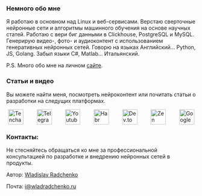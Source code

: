 ### Немного обо мне

Я работаю в основном над Linux и веб-сервисами.
Верстаю сверточные нейронные сети и алгоритмы машинного обучения на основе научных статей.
Работаю с вери биг данными в Clickhouse, PostgreSQL и MySQL.
Генерирую видео-, фото- и аудиоконтент с использованием генеративных нейронных сетей.
Говорю на языках Английский... Python, JS, Golang.
Забыл языки C#, Matlab... Итальянский.

P.S. Много обо мне на личном [сайте](wladradchenko.ru).

### Статьи и видео

Вы можете найти меня, посмотреть нейроконтент или почитать статьи о разработки на следущих платформах.

<div id="badges" align="left" style="display: flex; justify-content: space-around;">
    <a href="https://tenchat.ru/wladradchenko" target="_blank">
      <img src="https://github.com/wladradchenko/help.wladradchenko.ru/blob/1af1f90a50f9bc9df67e935a15a8d4237eb36d91/social/tenchat.png" width="40" height="40" alt="Tenchat Badge" />
    </a>
    &nbsp;&nbsp;&nbsp;&nbsp;
    <a href="https://t.me/wladradchenko" target="_blank">
      <img src="https://github.com/wladradchenko/help.wladradchenko.ru/blob/1af1f90a50f9bc9df67e935a15a8d4237eb36d91/social/tg.png" width="40" height="40" alt="Telegram Badge" />
    </a>
    &nbsp;&nbsp;&nbsp;&nbsp;
    <a href="https://www.youtube.com/@wladradchenko" target="_blank">
      <img src="https://github.com/wladradchenko/help.wladradchenko.ru/blob/1af1f90a50f9bc9df67e935a15a8d4237eb36d91/social/youtube.png" width="40" height="40" alt="Youtube"/>
    </a>
    &nbsp;&nbsp;&nbsp;&nbsp;
    <a href="https://habr.com/ru/users/wladradchenko" target="_blank">
      <img src="https://github.com/wladradchenko/help.wladradchenko.ru/blob/1af1f90a50f9bc9df67e935a15a8d4237eb36d91/social/habr.png" width="40" height="40" alt="Habr Badge"/>
    </a>
    &nbsp;&nbsp;&nbsp;&nbsp;
    <a href="https://dev.to/wladradchenko" target="_blank">
      <img src="https://github.com/wladradchenko/help.wladradchenko.ru/blob/1af1f90a50f9bc9df67e935a15a8d4237eb36d91/social/dev.png" width="40" height="40" alt="Dev.to Badge"/>
    </a>
    &nbsp;&nbsp;&nbsp;&nbsp;
    <a href="https://dzen.ru/wladradchenko" target="_blank">
      <img src="https://github.com/wladradchenko/help.wladradchenko.ru/blob/1af1f90a50f9bc9df67e935a15a8d4237eb36d91/social/dzen.png" width="40" height="40" alt="Zen Badge"/>
    </a>
    &nbsp;&nbsp;&nbsp;&nbsp;
    <a href="https://play.google.com/store/apps/dev?id=7976922698544412840" target="_blank">
      <img src="https://github.com/wladradchenko/help.wladradchenko.ru/blob/1af1f90a50f9bc9df67e935a15a8d4237eb36d91/social/play.png" width="40" height="40" alt="Google Play Badge"/>
    </a>
</div>

### Контакты:

Не стесняйтесь обращаться ко мне за профессиональной консультацией по разработке и внедрению нейронных сетей в продукты.

Автор: [Wladislav Radchenko](https://github.com/wladradchenko/)

Почта: [i@wladradchenko.ru](https://github.com/wladradchenko/wunjo.wladradchenko.ru/blob/main/i@wladradchenko.ru)
